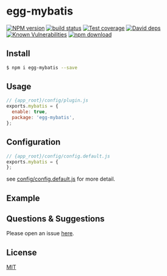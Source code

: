 # egg-mybatis

[![NPM version][npm-image]][npm-url]
[![build status][travis-image]][travis-url]
[![Test coverage][codecov-image]][codecov-url]
[![David deps][david-image]][david-url]
[![Known Vulnerabilities][snyk-image]][snyk-url]
[![npm download][download-image]][download-url]

[npm-image]: https://img.shields.io/npm/v/egg-mybatis.svg?style=flat-square
[npm-url]: https://npmjs.org/package/egg-mybatis
[travis-image]: https://img.shields.io/travis/eggjs/egg-mybatis.svg?style=flat-square
[travis-url]: https://travis-ci.org/eggjs/egg-mybatis
[codecov-image]: https://img.shields.io/codecov/c/github/eggjs/egg-mybatis.svg?style=flat-square
[codecov-url]: https://codecov.io/github/eggjs/egg-mybatis?branch=master
[david-image]: https://img.shields.io/david/eggjs/egg-mybatis.svg?style=flat-square
[david-url]: https://david-dm.org/eggjs/egg-mybatis
[snyk-image]: https://snyk.io/test/npm/egg-mybatis/badge.svg?style=flat-square
[snyk-url]: https://snyk.io/test/npm/egg-mybatis
[download-image]: https://img.shields.io/npm/dm/egg-mybatis.svg?style=flat-square
[download-url]: https://npmjs.org/package/egg-mybatis

<!--
Description here.
-->

## Install

```bash
$ npm i egg-mybatis --save
```

## Usage

```js
// {app_root}/config/plugin.js
exports.mybatis = {
  enable: true,
  package: 'egg-mybatis',
};
```

## Configuration

```js
// {app_root}/config/config.default.js
exports.mybatis = {
};
```

see [config/config.default.js](config/config.default.js) for more detail.

## Example

<!-- example here -->

## Questions & Suggestions

Please open an issue [here](https://github.com/eggjs/egg/issues).

## License

[MIT](LICENSE)
